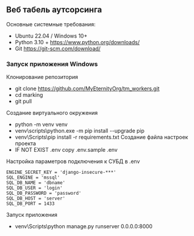 ## Веб табель аутсорсинга

Основные системные требования:

* Ubuntu 22.04 / Windows 10+
* Python 3.10 + https://www.python.org/downloads/
* Git https://git-scm.com/download/

### Запуск приложения Windows

Клонирование репозитория

* git clone https://github.com/MyEternityOrg/tm_workers.git
* cd marking
* git pull

Создание виртуального окружения
* python -m venv venv
* venv\scripts\python.exe -m pip install --upgrade pip
* venv\Scripts\pip install -r requirements.txt
  Создание файла настроек проекта
* IF NOT EXIST .env copy .env.sample .env

Настройка параметров подключения к СУБД в .env

```
ENGINE_SECRET_KEY = 'django-insecure-***'
SQL_ENGINE = 'mssql'
SQL_DB_NAME = 'dbname'
SQL_DB_USER = 'login'
SQL_DB_PASSWORD = 'password'
SQL_DB_HOST = 'server'
SQL_DB_PORT = 1433 
```

Запуск приложения

* venv\Scripts\python manage.py runserver 0.0.0.0:8000
